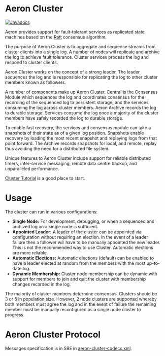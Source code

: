 Aeron Cluster
===

[![Javadocs](http://www.javadoc.io/badge/io.aeron/aeron-all.svg)](http://www.javadoc.io/doc/io.aeron/aeron-all)

Aeron provides support for fault-tolerant services as replicated state machines based on the 
[Raft](https://raft.github.io/) consensus algorithm.

The purpose of Aeron Cluster is to aggregate and sequence streams from cluster clients into a single log. A number of
nodes will replicate and archive the log to achieve fault tolerance. Cluster services process the log and respond
to cluster clients.

Aeron Cluster works on the concept of a strong leader. The leader sequences the log and is responsible for replicating
the log to other cluster members known as followers.

A number of components make up Aeron Cluster. Central is the Consensus Module which sequences the log and
coordinates consensus for the recording of the sequenced log to persistent storage, and the services consuming the log
across cluster members. Aeron Archive records the log to durable storage. Services consume the log once a majority of
the cluster members have safely recorded the log to durable storage.

To enable fast recovery, the services and consensus module can take a snapshots of their state as of a given log
position. Snapshots enable recovery by loading the most recent snapshot and replaying logs from that point forward.
The Archive records snapshots for local, and remote, replay thus avoiding the need for a distributed
file system.

Unique features to Aeron Cluster include support for reliable distributed timers, inter-service messaging, remote data
centre backup, and unparalleled performance.

[Cluster Tutorial](https://github.com/real-logic/aeron/wiki/Cluster-Tutorial) is a good place to start.

Usage
=====

The cluster can run in various configurations:

 - **Single Node:** For development, debugging, or when a sequenced and archived log on a single node is sufficient.
 - **Appointed Leader:** A leader of the cluster can be appointed via configuration without requiring an election.
    In the event of a leader failure then a follower will have to be manually appointed the new leader. This is not the
    recommended way to use Cluster. Automatic elections are more reliable.
 - **Automatic Elections:** Automatic elections (default) can be enabled to have a leader elected at random from the
    members with the most up-to-date log.
 - **Dynamic Membership:** Cluster node membership can be dynamic with support for members to join and quit the cluster
    with membership changes recorded in the log.
       
The majority of cluster members determine consensus. Clusters should be 3 or 5 in population size. However, 2 node
clusters are supported whereby both members must agree the log and in the event of failure the remaining member must be
manually reconfigured as a single node cluster to progress.

Aeron Cluster Protocol
=====

Messages specification is in SBE in [aeron-cluster-codecs.xml](https://github.com/real-logic/aeron/blob/master/aeron-cluster/src/main/resources/cluster/aeron-cluster-codecs.xml).
